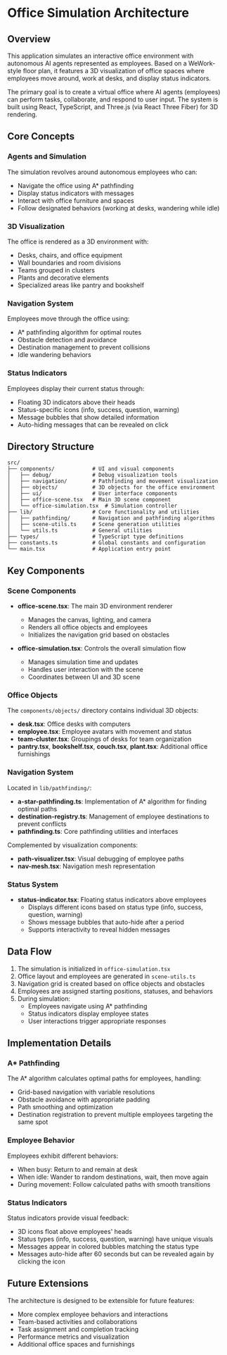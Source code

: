 # Office Simulation Architecture

## Overview

This application simulates an interactive office environment with autonomous AI agents represented as employees. Based on a WeWork-style floor plan, it features a 3D visualization of office spaces where employees move around, work at desks, and display status indicators.

The primary goal is to create a virtual office where AI agents (employees) can perform tasks, collaborate, and respond to user input. The system is built using React, TypeScript, and Three.js (via React Three Fiber) for 3D rendering.

## Core Concepts

### Agents and Simulation

The simulation revolves around autonomous employees who can:
- Navigate the office using A* pathfinding
- Display status indicators with messages
- Interact with office furniture and spaces
- Follow designated behaviors (working at desks, wandering while idle)

### 3D Visualization

The office is rendered as a 3D environment with:
- Desks, chairs, and office equipment
- Wall boundaries and room divisions
- Teams grouped in clusters
- Plants and decorative elements
- Specialized areas like pantry and bookshelf

### Navigation System

Employees move through the office using:
- A* pathfinding algorithm for optimal routes
- Obstacle detection and avoidance
- Destination management to prevent collisions
- Idle wandering behaviors

### Status Indicators

Employees display their current status through:
- Floating 3D indicators above their heads
- Status-specific icons (info, success, question, warning)
- Message bubbles that show detailed information
- Auto-hiding messages that can be revealed on click

## Directory Structure

```
src/
├── components/            # UI and visual components
│   ├── debug/             # Debug visualization tools
│   ├── navigation/        # Pathfinding and movement visualization
│   ├── objects/           # 3D objects for the office environment
│   ├── ui/                # User interface components
│   ├── office-scene.tsx   # Main 3D scene component
│   └── office-simulation.tsx  # Simulation controller
├── lib/                   # Core functionality and utilities
│   ├── pathfinding/       # Navigation and pathfinding algorithms
│   ├── scene-utils.ts     # Scene generation utilities
│   └── utils.ts           # General utilities
├── types/                 # TypeScript type definitions
├── constants.ts           # Global constants and configuration
└── main.tsx               # Application entry point
```

## Key Components

### Scene Components

- **office-scene.tsx**: The main 3D environment renderer
  - Manages the canvas, lighting, and camera
  - Renders all office objects and employees
  - Initializes the navigation grid based on obstacles

- **office-simulation.tsx**: Controls the overall simulation flow
  - Manages simulation time and updates
  - Handles user interaction with the scene
  - Coordinates between UI and 3D scene

### Office Objects

The `components/objects/` directory contains individual 3D objects:

- **desk.tsx**: Office desks with computers
- **employee.tsx**: Employee avatars with movement and status
- **team-cluster.tsx**: Groupings of desks for team organization
- **pantry.tsx**, **bookshelf.tsx**, **couch.tsx**, **plant.tsx**: Additional office furnishings

### Navigation System

Located in `lib/pathfinding/`:

- **a-star-pathfinding.ts**: Implementation of A* algorithm for finding optimal paths
- **destination-registry.ts**: Management of employee destinations to prevent conflicts
- **pathfinding.ts**: Core pathfinding utilities and interfaces

Complemented by visualization components:

- **path-visualizer.tsx**: Visual debugging of employee paths
- **nav-mesh.tsx**: Navigation mesh representation

### Status System

- **status-indicator.tsx**: Floating status indicators above employees
  - Displays different icons based on status type (info, success, question, warning)
  - Shows message bubbles that auto-hide after a period
  - Supports interactivity to reveal hidden messages

## Data Flow

1. The simulation is initialized in `office-simulation.tsx`
2. Office layout and employees are generated in `scene-utils.ts`
3. Navigation grid is created based on office objects and obstacles
4. Employees are assigned starting positions, statuses, and behaviors
5. During simulation:
   - Employees navigate using A* pathfinding
   - Status indicators display employee states
   - User interactions trigger appropriate responses

## Implementation Details

### A* Pathfinding

The A* algorithm calculates optimal paths for employees, handling:
- Grid-based navigation with variable resolutions
- Obstacle avoidance with appropriate padding
- Path smoothing and optimization
- Destination registration to prevent multiple employees targeting the same spot

### Employee Behavior

Employees exhibit different behaviors:
- When busy: Return to and remain at desk
- When idle: Wander to random destinations, wait, then move again
- During movement: Follow calculated paths with smooth transitions

### Status Indicators

Status indicators provide visual feedback:
- 3D icons float above employees' heads
- Status types (info, success, question, warning) have unique visuals
- Messages appear in colored bubbles matching the status type
- Messages auto-hide after 60 seconds but can be revealed again by clicking the icon

## Future Extensions

The architecture is designed to be extensible for future features:
- More complex employee behaviors and interactions
- Team-based activities and collaborations
- Task assignment and completion tracking
- Performance metrics and visualization
- Additional office spaces and furnishings
